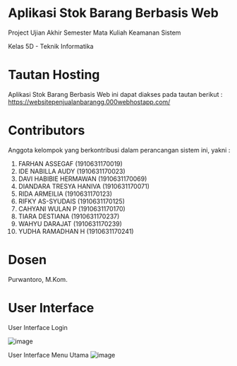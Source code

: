# Aplikasi Stok Barang Berbasis Web
<p>Project Ujian Akhir Semester Mata Kuliah Keamanan Sistem</p>
<p> Kelas 5D - Teknik Informatika </p>

# Tautan Hosting
Aplikasi Stok Barang Berbasis Web ini dapat diakses pada tautan berikut : <br>
https://websitepenjualanbarangg.000webhostapp.com/

# Contributors
Anggota kelompok yang berkontribusi dalam perancangan sistem ini, yakni :
<br>
1. FARHAN ASSEGAF			(1910631170019) <br>
2. IDE NABILLA AUDY			(1910631170023) <br>
3. DAVI HABIBIE HERMAWAN	(1910631170069) <br>
4. DIANDARA TRESYA HANIVA	(1910631170071) <br>
5. RIDA ARMEILIA			(1910631170123) <br>
6. RIFKY AS-SYUDAIS			(1910631170125) <br>
7. CAHYANI WULAN P			(1910631170170) <br>
8. TIARA DESTIANA			(1910631170237) <br>
9. WAHYU DARAJAT			(1910631170239) <br>
10. YUDHA RAMADHAN H		(1910631170241) <br>

# Dosen 

Purwantoro, M.Kom.

# User Interface
User Interface Login

![image](https://user-images.githubusercontent.com/84497920/149612790-c30967a4-1a06-46a0-ab24-c2375c7a941e.png)

User Interface Menu Utama
![image](https://user-images.githubusercontent.com/84364097/149612893-f3553f77-7166-42af-aac0-d5d5d8ea7566.png)


